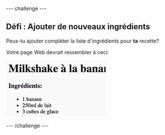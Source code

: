 \--- challenge \---

## Défi : Ajouter de nouveaux ingrédients

Peux-tu ajouter compléter la liste d'ingrédients pour **ta** recette?

Votre page Web devrait ressembler à ceci:

![capture d'écran](images/recipe-more-ingredients.png)

\--- /challenge \---